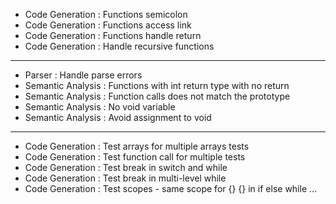 * Code Generation : Functions semicolon
* Code Generation : Functions access link
* Code Generation : Functions handle return 
* Code Generation : Handle recursive functions
-----
* Parser : Handle parse errors 
* Semantic Analysis : Functions with int return type with no return
* Semantic Analysis : Function calls does not match the prototype
* Semantic Analysis : No void variable
* Semantic Analysis : Avoid assignment to void
-----
* Code Generation : Test arrays for multiple arrays tests
* Code Generation : Test function call for multiple tests
* Code Generation : Test break in switch and while
* Code Generation : Test break in multi-level while
* Code Generation : Test scopes - same scope for {} {} in if else while ...
